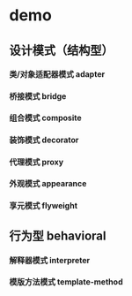# demo
## 设计模式（结构型）
#### 类/对象适配器模式 adapter
#### 桥接模式 bridge
#### 组合模式 composite
#### 装饰模式 decorator
#### 代理模式 proxy
#### 外观模式 appearance
#### 享元模式 flyweight

## 行为型 behavioral
#### 解释器模式 interpreter
#### 模版方法模式 template-method
